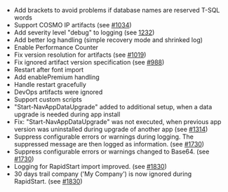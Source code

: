 - Add brackets to avoid problems if database names are reserved T-SQL words
- Support COSMO IP artifacts (see [#1034](https://dev.azure.com/cc-ppi/General/_workitems/edit/1034))
- Add severity level "debug" to logging (see [1232](https://dev.azure.com/cc-ppi/General/_workitems/edit/1232))
- Add better log handling (simple recovery mode and shrinked log)
- Enable Performance Counter
- Fix version resolution for artifacts (see [#1019](https://dev.azure.com/cc-ppi/General/_workitems/edit/1019))
- Fix ignored artifact version specification (see [#988](https://dev.azure.com/cc-ppi/General/_workitems/edit/988))
- Restart after font import
- Add enablePremium handling
- Handle restart gracefully
- DevOps artifacts were ignored
- Support custom scripts
- "Start-NavAppDataUpgrade" added to additional setup, when a data upgrade is needed during app install
- Fix: "Start-NavAppDataUpgrade" was not executed, when previous app version was uninstalled during upgrade of another app (see [#1314](https://dev.azure.com/cc-ppi/General/_workitems/edit/1314))
- Suppress configurable errors or warnings during logging. The suppressed message are then logged as information. (see [#1730](https://dev.azure.com/cc-ppi/General/_workitems/edit/1730))
- Suppress configurable errors or warnings changed to Base64. (see [#1730](https://dev.azure.com/cc-ppi/General/_workitems/edit/1730))
- Logging for RapidStart import improved. (see [#1830](https://dev.azure.com/cc-ppi/General/_workitems/edit/1830))
- 30 days trail company ('My Company') is now ignored during RapidStart. (see [#1830](https://dev.azure.com/cc-ppi/General/_workitems/edit/1830))